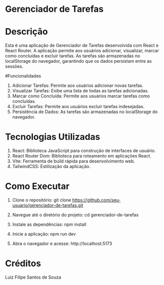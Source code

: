 # Gerenciador de Tarefas

# Descrição

Esta é uma aplicação de Gerenciador de Tarefas desenvolvida com React e React Router. A aplicação permite aos usuários adicionar, visualizar, marcar como concluídas e excluir tarefas. As tarefas são armazenadas no localStorage do navegador, garantindo que os dados persistam entre as sessões.

#Funcionalidades

1. Adicionar Tarefas: Permite aos usuários adicionar novas tarefas.
2. Visualizar Tarefas: Exibe uma lista de todas as tarefas adicionadas.
3. Marcar como Concluída: Permite aos usuários marcar tarefas como concluídas.
4. Excluir Tarefas: Permite aos usuários excluir tarefas indesejadas.
5. Persistência de Dados: As tarefas são armazenadas no localStorage do navegador.

# Tecnologias Utilizadas

1. React: Biblioteca JavaScript para construção de interfaces de usuário.
2. React Router Dom: Biblioteca para roteamento em aplicações React.
3. Vite: Ferramenta de build rápida para desenvolvimento web.
4. TailwindCSS: Estilização da aplicação.

# Como Executar

1. Clone o repositório:
   git clone https://github.com/seu-usuario/gerenciador-de-tarefas.git

2. Navegue até o diretório do projeto:
   cd gerenciador-de-tarefas

3. Instale as dependências:
   npm install

4. Inicie a aplicação:
   npm run dev

5. Abra o navegador e acesse:
   http://localhost:5173

# Créditos

Luiz Filipe Santos de Souza
